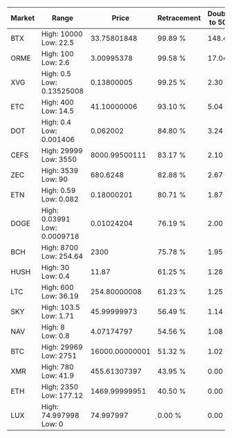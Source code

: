 | Market | Range | Price| Retracement | Doubles to 50% |
| --- | --- | --- | --- | --- |
| BTX | High: 10000<br />Low: 22.5 | 33.75801848 | 99.89 % | 148.45 |
| ORME | High: 100<br />Low: 2.6 | 3.00995378 | 99.58 % | 17.04 |
| XVG | High: 0.5<br />Low: 0.13525008 | 0.13800005 | 99.25 % | 2.30 |
| ETC | High: 400<br />Low: 14.5 | 41.10000006 | 93.10 % | 5.04 |
| DOT | High: 0.4<br />Low: 0.001406 | 0.062002 | 84.80 % | 3.24 |
| CEFS | High: 29999<br />Low: 3550 | 8000.99500111 | 83.17 % | 2.10 |
| ZEC | High: 3539<br />Low: 90 | 680.6248 | 82.88 % | 2.67 |
| ETN | High: 0.59<br />Low: 0.082 | 0.18000201 | 80.71 % | 1.87 |
| DOGE | High: 0.03991<br />Low: 0.0009718 | 0.01024204 | 76.19 % | 2.00 |
| BCH | High: 8700<br />Low: 254.64 | 2300 | 75.78 % | 1.95 |
| HUSH | High: 30<br />Low: 0.4 | 11.87 | 61.25 % | 1.28 |
| LTC | High: 600<br />Low: 36.19 | 254.80000008 | 61.23 % | 1.25 |
| SKY | High: 103.5<br />Low: 1.71 | 45.99999973 | 56.49 % | 1.14 |
| NAV | High: 8<br />Low: 0.8 | 4.07174797 | 54.56 % | 1.08 |
| BTC | High: 29969<br />Low: 2751 | 16000.00000001 | 51.32 % | 1.02 |
| XMR | High: 780<br />Low: 41.9 | 455.61307397 | 43.95 % | 0.00 |
| ETH | High: 2350<br />Low: 177.12 | 1469.99999951 | 40.50 % | 0.00 |
| LUX | High: 74.997998<br />Low: 0 | 74.997997 | 0.00 % | 0.00 |
